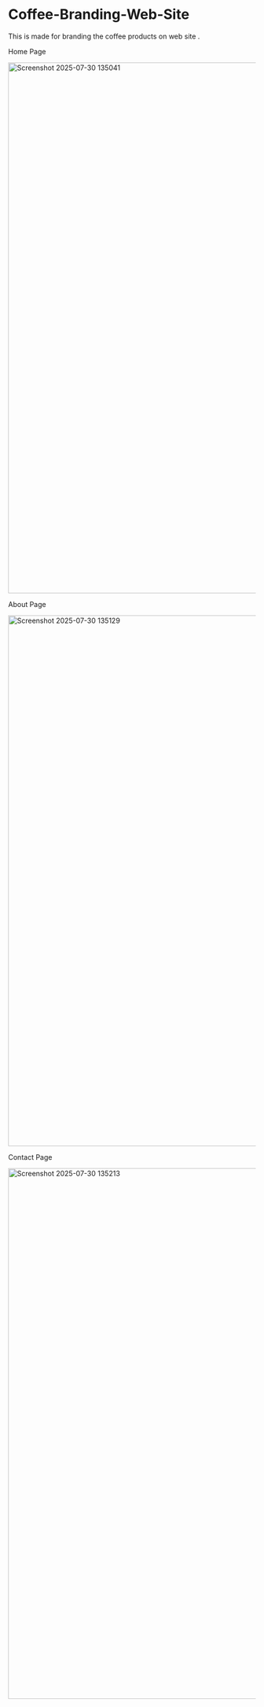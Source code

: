 # Coffee-Branding-Web-Site

This is made for branding the coffee products on web site .

Home Page


<img width="1920" height="1080" alt="Screenshot 2025-07-30 135041" src="https://github.com/user-attachments/assets/56a82d38-e556-4736-9048-bdd7c252bf90" />


About Page


<img width="1920" height="1080" alt="Screenshot 2025-07-30 135129" src="https://github.com/user-attachments/assets/89463278-80c6-452d-a2ac-8917e34a2112" />

Contact Page


<img width="1920" height="1080" alt="Screenshot 2025-07-30 135213" src="https://github.com/user-attachments/assets/a61a566a-f113-4ecd-9949-39246c2a2b6b" />

